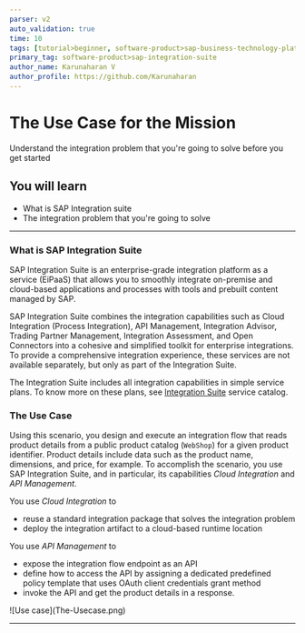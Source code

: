 ```yaml
---
parser: v2
auto_validation: true
time: 10
tags: [tutorial>beginner, software-product>sap-business-technology-platform, software-product>sap-btp--cloud-foundry-environment]
primary_tag: software-product>sap-integration-suite
author_name: Karunaharan V
author_profile: https://github.com/Karunaharan
---
```


# The Use Case for the Mission
<!-- description --> Understand the integration problem that you're going to solve before you get started

## You will learn
 - What is SAP Integration suite
 - The integration problem that you're going to solve

---

### What is SAP Integration Suite

SAP Integration Suite is an enterprise-grade integration platform as a service (EiPaaS) that allows you to smoothly integrate on-premise and cloud-based applications and processes with tools and prebuilt content managed by SAP.

SAP Integration Suite combines the integration capabilities such as Cloud Integration (Process Integration), API Management, Integration Advisor, Trading Partner Management, Integration Assessment, and Open Connectors into a cohesive and simplified toolkit for enterprise integrations. To provide a comprehensive integration experience, these services are not available separately, but only as part of the Integration Suite.

The Integration Suite includes all integration capabilities in simple service plans. To know more on these plans, see [Integration Suite](https://discovery-center.cloud.sap/#/serviceCatalog/f810c887-8d25-4942-9849-354837951066) service catalog.


### The Use Case

Using this scenario, you design and execute an integration flow that reads product details from a public product catalog (`WebShop`) for a given product identifier. Product details include data such as the product name, dimensions, and price, for example. To accomplish the scenario, you use SAP Integration Suite, and in particular, its capabilities *Cloud Integration* and *API Management*.

You use *Cloud Integration* to
  - reuse a standard integration package that solves the integration problem
  - deploy the integration artifact to a cloud-based runtime location

You use *API Management* to
  - expose the integration flow endpoint as an API
  - define how to access the API by assigning a dedicated predefined policy template that uses OAuth client credentials grant method
  - invoke the API and get the product details in a response.

  <!-- border -->![Use case](The-Usecase.png)


---
